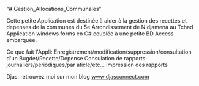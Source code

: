 "# Gestion_Allocations_Communales" 

Cette petite Application est destinée à aider  à la gestion des recettes et depenses de la communes 
du 5e Arrondissement de N'djamena au Tchad 
Application  windows forms en C# couplée à une petite BD Access embarquée. 

Ce que fait l'Appli:
Enregistrement/modification/suppression/consultation d'un  Bugdet/Recette/Depense 
Consulation de rapports journaliers/periodiques/par aticle/etc...
Impression des rapports

Djas.
retrouvez moi sur mon blog www.djasconnect.com



